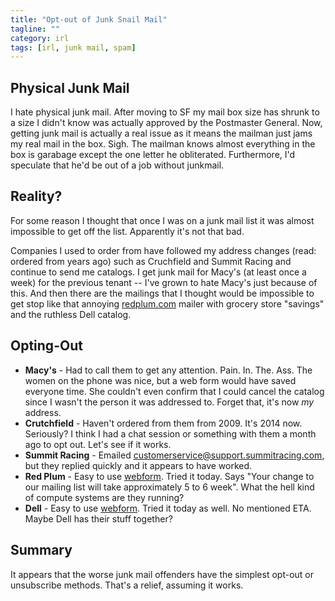 ```yaml
---
title: "Opt-out of Junk Snail Mail"
tagline: ""
category: irl
tags: [irl, junk mail, spam]
---
```


Physical Junk Mail
------------------

I hate physical junk mail.  After moving to SF my mail box size has shrunk to a size I didn't know was actually approved by the Postmaster General.  Now, getting junk mail is actually a real issue as it means the mailman just jams my real mail in the box.  Sigh.  The mailman knows almost everything in the box is garabage except the one letter he obliterated.  Furthermore, I'd speculate that he'd be out of a job without junkmail.

Reality?
--------

For some reason I thought that once I was on a junk mail list it was almost impossible to get off the list.  Apparently it's not that bad.

Companies I used to order from have followed my address changes (read: ordered from years ago) such as Cruchfield and Summit Racing and continue to send me catalogs.  I get junk mail for Macy's (at least once a week) for the previous tenant -- I've grown to hate Macy's just because of this.  And then there are the mailings that I thought would be impossible to get stop like that annoying [redplum.com](http://redplum.com) mailer with grocery store "savings" and the ruthless Dell catalog.

Opting-Out
----------

* **Macy's** - Had to call them to get any attention. Pain. In. The. Ass.  The women on the phone was nice, but a web form would have saved everyone time.  She couldn't even confirm that I could cancel the catalog since I wasn't the person it was addressed to.  Forget that, it's now *my* address.
* **Crutchfield** - Haven't ordered from them from 2009.  It's 2014 now.  Seriously?  I think I had a chat session or something with them a month ago to opt out.  Let's see if it works.
* **Summit Racing** - Emailed customerservice@support.summitracing.com, but they replied quickly and it appears to have worked.
* **Red Plum** - Easy to use [webform](https://www.redplum.com/tools/redplum-postal-addremove.html).  Tried it today.  Says "Your change to our mailing list will take approximately 5 to 6 week".  What the hell kind of compute systems are they running?
* **Dell** - Easy to use [webform](https://ecomm.dell.com/GSC/ListRemoval/Index?c=us&l=en).  Tried it today as well.  No mentioned ETA.  Maybe Dell has their stuff together?

Summary
-------

It appears that the worse junk mail offenders have the simplest opt-out or unsubscribe methods.  That's a relief, assuming it works.
